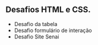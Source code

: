 ## Desafios HTML e CSS.

- Desafio da tabela
- Desafio formulário de interação
- Desafio Site Senai
